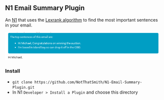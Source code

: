 
## N1 Email Summary Plugin

An [N1](https://github.com/nylas/N1) that uses the [Lexrank algorithm](https://github.com/linanqiu/lexrank) to find the most important sentences in your email.

![Demo](./demo.png)

### Install

* `git clone https://github.com/NotThatSmith/N1-Email-Summary-Plugin.git`
* In N1 `Developer > Install a Plugin` and choose this directory
